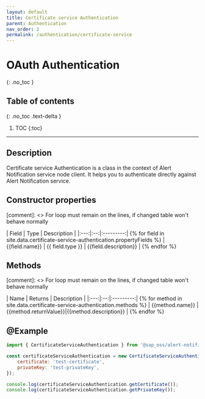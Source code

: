 ```yaml
---
layout: default
title: Certificate service Authentication
parent: Authentication
nav_order: 2
permalink: /authentication/certificate-service
---
```


# OAuth Authentication
{: .no_toc }

## Table of contents
{: .no_toc .text-delta }

1. TOC
   {:toc}

---

## Description

Certificate service Authentication is a class in the context of Alert Notification service node client. It helps you to authenticate directly against Alert Notification service. 

## Constructor properties

[comment]: <> For loop must remain on the lines, if changed table won't behave normally

| Field | Type | Description |
|:---:|:--:|:---------:| {% for field in site.data.certificate-service-authentication.propertyFields %}
| {{field.name}} | {{ field.type }} | {{field.description}} | {% endfor %}

## Methods

[comment]: <> For loop must remain on the lines, if changed table won't behave normally

| Name | Returns | Description |
|:---:|:--:|:---------:| {% for method in site.data.certificate-service-authentication.methods %}
| {{method.name}} | {{method.returnValue}}|{{method.description}} | {% endfor %}

## @Example

```js
import { CertificateServiceAuthentication } from '@sap_oss/alert-notification-client';

const certificateServiceAuthentication = new CertificateServiceAuthentication({
    certificate: 'test-certificate',
    privateKey: 'test-privateKey',
});

console.log(certificateServiceAuthentication.getCertificate());
console.log(certificateServiceAuthentication.getPrivateKey());
```